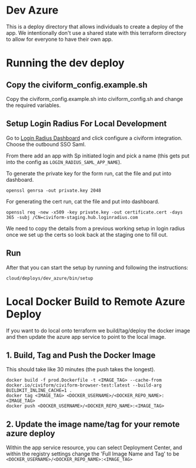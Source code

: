# Dev Azure
This is a deploy directory that allows individuals to create a deploy of the 
app. We intentionally don't use a shared state with this terraform directory
to allow for everyone to have their own app. 

# Running the dev deploy
## Copy the civiform_config.example.sh 
Copy the civiform_config.example.sh into civiform_config.sh and
 change the required variables. 

## Setup Login Radius For Local Development
Go to [Login Radius Dashboard](https://dashboard.loginradius.com/) and click
configure a civiform integration. Choose the outbound SSO Saml.

From there add an app with Sp initiated login and pick a name (this gets put
into the config as `LOGIN_RADIUS_SAML_APP_NAME`).

To generate the private key for the form run, cat the file and put into dashboard.
```
openssl genrsa -out private.key 2048
```

For generating the cert run, cat the file and put into dashboard.
```
openssl req -new -x509 -key private.key -out certificate.cert -days 365 -subj /CN=civiform-staging.hub.loginradius.com
```

We need to copy the details from a previous working setup in login radius 
once we set up the certs so look back at the staging one to fill out.

## Run
After that you can start the setup by running and following the instructions:

```
cloud/deploys/dev_azure/bin/setup  
```

# Local Docker Build to Remote Azure Deploy
If you want to do local onto terraform we build/tag/deploy the docker image 
and then update the azure app service to point to the local image. 

## 1. Build, Tag and Push the Docker Image
This should take like 30 minutes (the push takes the longest).

```
docker build -f prod.Dockerfile -t <IMAGE_TAG> --cache-from docker.io/civiform/civiform-browser-test:latest --build-arg BUILDKIT_INLINE_CACHE=1 .
docker tag <IMAGE_TAG> <DOCKER_USERNAME>/<DOCKER_REPO_NAME>:<IMAGE_TAG>
docker push <DOCKER_USERNAME>/<DOCKER_REPO_NAME>:<IMAGE_TAG>
```

## 2. Update the image name/tag for your remote azure deploy

Within the app service resource, you can select Deployment Center, and within
the registry settings change the 'Full Image Name and Tag' to be 
`<DOCKER_USERNAME>/<DOCKER_REPO_NAME>:<IMAGE_TAG>`
